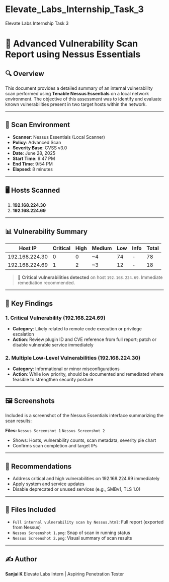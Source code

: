 # Elevate_Labs_Internship_Task_3
Elevate Labs Internship Task 3

# 📄 Advanced Vulnerability Scan Report using Nessus Essentials

## 🔍 Overview

This document provides a detailed summary of an internal vulnerability scan performed using **Tenable Nessus Essentials** on a local network environment. The objective of this assessment was to identify and evaluate known vulnerabilities present in two target hosts within the network.

---

## 🧰 Scan Environment

* **Scanner**: Nessus Essentials (Local Scanner)
* **Policy**: Advanced Scan
* **Severity Base**: CVSS v3.0
* **Date**: June 28, 2025
* **Start Time**: 9:47 PM
* **End Time**: 9:54 PM
* **Elapsed**: 8 minutes

---

## 🖥️ Hosts Scanned

1. **192.168.224.30**
2. **192.168.224.69**

---

## 📊 Vulnerability Summary

| Host IP        | Critical | High | Medium | Low | Info | Total |
| -------------- | -------- | ---- | ------ | --- | ---- | ----- |
| 192.168.224.30 | 0        | 0    | \~4    | 74  | -    | 78    |
| 192.168.224.69 | 1        | 2    | \~3    | 12  | -    | 18    |

> 🔴 **Critical vulnerabilities detected** on host `192.168.224.69`. Immediate remediation recommended.

---

## 🧪 Key Findings

### 1. **Critical Vulnerability** (192.168.224.69)

* **Category**: Likely related to remote code execution or privilege escalation
* **Action**: Review plugin ID and CVE reference from full report; patch or disable vulnerable service immediately

### 2. **Multiple Low-Level Vulnerabilities** (192.168.224.30)

* **Category**: Informational or minor misconfigurations
* **Action**: While low priority, should be documented and remediated where feasible to strengthen security posture

---

## 🖼️ Screenshots

Included is a screenshot of the Nessus Essentials interface summarizing the scan results:

**Files:**
`Nessus Screenshot 1`
`Nessus Screenshot 2`

* Shows: Hosts, vulnerability counts, scan metadata, severity pie chart
* Confirms scan completion and target IPs

---

## 📌 Recommendations

* Address critical and high vulnerabilities on 192.168.224.69 immediately
* Apply system and service updates
* Disable deprecated or unused services (e.g., SMBv1, TLS 1.0)

---

## 📁 Files Included

* `Full internal vulnerability scan by Nessus.html`: Full report (exported from Nessus)
* `Nessus Screenshot 1.png`: Snap of scan in running status
* `Nessus Screenshot 2.png`: Visual summary of scan results

---

## ✍️ Author

**Sanjai K**
Elevate Labs Intern | Aspiring Penetration Tester

